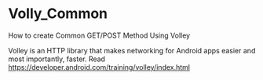 # Volly_Common
How to create Common GET/POST Method Using Volley 

Volley is an HTTP library that makes networking for Android apps easier and most importantly, faster. Read https://developer.android.com/training/volley/index.html
